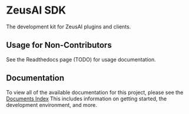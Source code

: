 # ZeusAI SDK
The development kit for ZeusAI plugins and clients.

## Usage for Non-Contributors
See the Readthedocs page (TODO) for usage documentation.

## Documentation
To view all of the available documentation for this project, please see the [Documents Index](INDEX.md)
This includes information on getting started, the development environment, and more.
